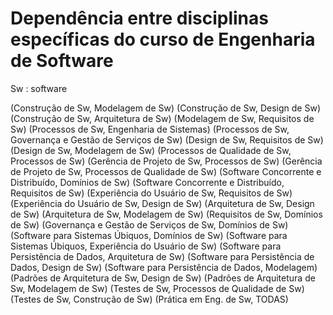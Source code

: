 # Dependência entre disciplinas específicas do curso de Engenharia de Software

Sw : software

(Construção de Sw, Modelagem de Sw)
(Construção de Sw, Design de Sw)
(Construção de Sw, Arquitetura de Sw)
(Modelagem de Sw, Requisitos de Sw)
(Processos de Sw, Engenharia de Sistemas)
(Processos de Sw, Governança e Gestão de Serviços de Sw)
(Design de Sw, Requisitos de Sw)
(Design de Sw, Modelagem de Sw)
(Processos de Qualidade de Sw, Processos de Sw)
(Gerência de Projeto de Sw, Processos de Sw)
(Gerência de Projeto de Sw, Processos de Qualidade de Sw)
(Software Concorrente e Distribuído, Domínios de Sw)
(Software Concorrente e Distribuído, Requisitos de Sw)
(Experiência do Usuário de Sw, Requisitos de Sw)
(Experiência do Usuário de Sw, Design de Sw)
(Arquitetura de Sw, Design de Sw)
(Arquitetura de Sw, Modelagem de Sw)
(Requisitos de Sw, Domínios de Sw)
(Governança e Gestão de Serviços de Sw, Domínios de Sw)
(Software para Sistemas Úbiquos, Domínios de Sw)
(Software para Sistemas Úbiquos, Experiência do Usuário de Sw)
(Software para Persistência de Dados, Arquitetura de Sw)
(Software para Persistência de Dados, Design de Sw)
(Software para Persistência de Dados, Modelagem)
(Padrões de Arquitetura de Sw, Design de Sw)
(Padrões de Arquitetura de Sw, Modelagem de Sw)
(Testes de Sw, Processos de Qualidade de Sw)
(Testes de Sw, Construção de Sw)
(Prática em Eng. de Sw, TODAS)








